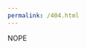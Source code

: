 ```yaml
---
permalink: /404.html
---
```

<head>
<style>
body {
    background-image: url("paper.gif");
    background-repeat: repeat;
}
p {
font-color: white;
}
</style>
</head>
<body>

<p>NOPE</p>


</body>


